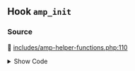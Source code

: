 ## Hook `amp_init`

### Source

:link: [includes/amp-helper-functions.php:110](../../includes/amp-helper-functions.php#L110)

<details>
<summary>Show Code</summary>

```php
do_action( 'amp_init' );
```

</details>
